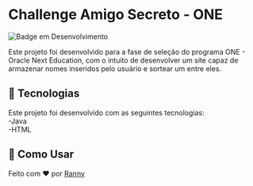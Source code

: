 <h1 align="left"> Challenge Amigo Secreto - ONE </h1>

![Badge em Desenvolvimento](http://img.shields.io/static/v1?label=STATUS&message=EM%20DESENVOLVIMENTO&color=GREEN&style=for-the-badge)

Este projeto foi desenvolvido para a fase de seleção do programa ONE - Oracle Next Education, com o intuito de desenvolver um site capaz de armazenar nomes inseridos pelo usuário e sortear um entre eles.

<h2 align="left"> 🚀 Tecnologias </h2>
Este projeto foi desenvolvido com as seguintes tecnologias:</br>
-Java</br>
-HTML

<h2 align="left"> 📄 Como Usar </h2>


Feito com ❤️ por [Ranny](http://github.com/RannyGazola)
